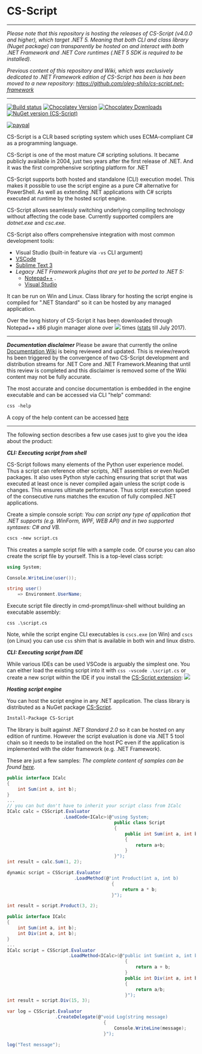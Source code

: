 # CS-Script
<img align="right" src="https://raw.githubusercontent.com/oleg-shilo/cs-script/master/src/logo/css_logo_100x100.png" alt="" style="float:right">

---

_Please note that this repository is hosting the releases of CS-Script (v4.0.0 and higher), which target .NET 5.
Meaning that both CLI and class library (Nuget package) can transparently be hosted on and interact with both .NET Framework and .NET Core runtimes (.NET 5 SDK is required to be installed)._

_Previous content of this repository and Wiki, which was exclusively dedicated to .NET Framework edition of CS-Script has been  is  has been moved to a new repository: https://github.com/oleg-shilo/cs-script.net-framework_

---
 
[![Build status](https://ci.appveyor.com/api/projects/status/github/oleg-shilo/cs-script?svg=true)](https://ci.appveyor.com/project/oleg-shilo/cs-script) [![Chocolatey Version](http://img.shields.io/chocolatey/v/cs-script.svg?style=flat-square)](http://chocolatey.org/packages/cs-script) [![Chocolatey Downloads](http://img.shields.io/chocolatey/dt/cs-script.svg?style=flat-square)](http://chocolatey.org/packages/cs-script) [![NuGet version (CS-Script)](https://img.shields.io/nuget/v/CS-Script.svg?style=flat-square)](https://www.nuget.org/packages/CS-Script/)

[![paypal](https://www.paypalobjects.com/en_US/i/btn/btn_donateCC_LG.gif)](https://oleg-shilo.github.io/cs-script/Donation.html)

CS-Script is a CLR based scripting system which uses ECMA-compliant C# as a programming language.

CS-Script is one of the most mature C# scripting solutions. It became publicly available in 2004, just two years after the first release of .NET. And it was the first comprehensive scripting platform for .NET

CS-Script supports both hosted and standalone (CLI) execution model. This makes it possible to use the script engine as a pure C# alternative for PowerShell. As well as extending .NET applications with C# scripts executed at runtime by the hosted script engine.

CS-Script allows seamlessly switching underlying compiling technology without affecting the code base. Currently supported compilers are _dotnet.exe_ and _csc.exe_. 

CS-Script also offers comprehensive integration with most common development tools:

- Visual Studio (built-in feature via `-vs` CLI argument)
- [VSCode](https://github.com/oleg-shilo/cs-script.vscode)
- [Sublime Text 3](https://github.com/oleg-shilo/cs-script-sublime)
- _Legacy .NET Framework plugins that are yet to be ported to .NET 5:_
  - [Notepad++](https://github.com/oleg-shilo/cs-script.npp) .
  - [Visual Studio](https://github.com/oleg-shilo/CS-Script.VSIX)

It can be run on Win and Linux. Class library for hosting the script engine is compiled for ".NET Standard" so it can be hosted by any managed application.

Over the long history of CS-Script it has been downloaded through Notepad++ x86 plugin manager alone over ![](https://oleg-shilo.github.io/cs-script/download.stats/css.npp.count.jpeg) times ([stats](https://www.cs-script.net/cs-script/download.stats/daily_downloads.html) till July 2017).

<hr/>

_**Documentation disclaimer**_
Please be aware that currently the online [Documentation Wiki](https://github.com/oleg-shilo/cs-script/wiki) is being reviewed and updated. This is review/rework hs been triggered by the convergence of two CS-Script development and distribution streams for .NET Core and .NET Framework.Meaning that until this review is completed and this disclaimer is removed some of the Wiki content may not be fully accurate.

The most accurate and concise documentation is embedded in the engine executable and can be accessed via CLI "help" command:
```ps
css -help
```

A copy of the help content can be accessed [here](help.txt)

<hr/>

The following section describes a few use cases just to give you the idea about the product:

_**CLI: Executing script from shell**_

CS-Script follows many elements of the Python user experience model. Thus a script can reference other scripts, .NET assemblies or even NuGet packages. It also uses Python style caching ensuring that script that was executed at least once is never compiled again unless the script code is changes. This ensures ultimate performance. Thus script execution speed of the consecutive runs matches the excution of fully compiled .NET applications.  

Create a simple console script:
_You can script any type of application that .NET supports (e.g. WinForm, WPF, WEB API) and in two supported syntaxes: C# and VB._

```ps
cscs -new script.cs
```

This creates a sample script file with a sample code. Of course you can also create the script file by yourself. This is a top-level class script:

```C#
using System;

Console.WriteLine(user());

string user()
    => Environment.UserName;
```

Execute script file directly in cmd-prompt/linux-shell without building an executable assembly:
```
css .\script.cs
```
Note, while the script engine CLI executables is `cscs.exe` (on Win) and `cscs` (on Linux) you can use `css` shim that is available in both win and linux distro.

_**CLI: Executing script from IDE**_

While various IDEs can be used VSCode is arguably the simplest one.
You can either load the existing script into it with `css -vscode .\script.cs` or create a new script within the IDE if you install the [CS-Script extension](https://marketplace.visualstudio.com/items?itemName=oleg-shilo.cs-script):
![](https://user-images.githubusercontent.com/16729806/108838856-53b3e500-7628-11eb-8979-9b464484afec.gif)  


_**Hosting script engine**_

You can host the script engine in any .NET application. The class library is distributed as a NuGet package [CS-Script](https://www.nuget.org/packages/CS-Script/). 

```ps
Install-Package CS-Script
```

The library is built against _.NET Standard 2.0_ so it can be hosted on any edition of runtime. However the script evaluation is done via .NET 5 tool chain so it needs to be installed on the host PC even if the application is implemented with the older framework (e.g. .NET Framework).

These are just a few samples:
_The complete content of samples can be found [here](https://github.com/oleg-shilo/cs-script.core/blob/master/src/CSScriptLib/src/CSScriptLib/samples.cs)._

```C#
public interface ICalc
{
    int Sum(int a, int b);
}
...
// you can but don't have to inherit your script class from ICalc
ICalc calc = CSScript.Evaluator
                     .LoadCode<ICalc>(@"using System;
                                        public class Script
                                        {
                                            public int Sum(int a, int b)
                                            {
                                                return a+b;
                                            }
                                        }");
int result = calc.Sum(1, 2);
```

```C#
dynamic script = CSScript.Evaluator
                         .LoadMethod(@"int Product(int a, int b)
                                       {
                                           return a * b;
                                       }");

int result = script.Product(3, 2);
```

```C#
public interface ICalc
{
    int Sum(int a, int b);
    int Div(int a, int b);
}
...
ICalc script = CSScript.Evaluator
                       .LoadMethod<ICalc>(@"public int Sum(int a, int b)
                                            {
                                                return a + b;
                                            }
                                            public int Div(int a, int b)
                                            {
                                                return a/b;
                                            }");
int result = script.Div(15, 3);
```

```C#
var log = CSScript.Evaluator
                  .CreateDelegate(@"void Log(string message)
                                    {
                                        Console.WriteLine(message);
                                    }");

log("Test message");
```

